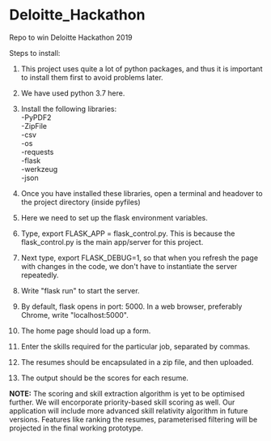 # Deloitte_Hackathon
Repo to win Deloitte Hackathon 2019

Steps to install:

1. This project uses quite a lot of python packages, and thus it is important to install them first to avoid problems later.

2. We have used python 3.7 here.

3. Install the following libraries: <br>
    -PyPDF2 <br>
    -ZipFile <br>
    -csv <br>
    -os <br>
    -requests <br>
    -flask <br>
    -werkzeug <br>
    -json <br>
4. Once you have installed these libraries, open a terminal and headover to the project directory (inside pyfiles)

5. Here we need to set up the flask environment variables.

6. Type, export FLASK_APP = flask_control.py. This is because the flask_control.py is the main app/server for this project.

7. Next type, export FLASK_DEBUG=1, so that when you refresh the page with changes in the code, we don't have to instantiate the server repeatedly.

8. Write "flask run" to start the server.

9. By default, flask opens in port: 5000. In a web browser, preferably Chrome, write "localhost:5000".

10. The home page should load up a form.

11. Enter the skills required for the particular job, separated by commas. 

12. The resumes should be encapsulated in a zip file, and then uploaded.

13. The output should be the scores for each resume.

<b>NOTE:</b> The scoring and skill extraction algorithm is yet to be optimised further. We will encorporate priority-based skill scoring as well. Our application will include more advanced skill relativity algorithm in future versions. Features like ranking the resumes, parameterised filtering will be projected in the final working prototype.


